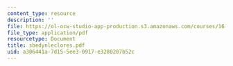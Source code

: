 ```yaml
---
content_type: resource
description: ''
file: https://ol-ocw-studio-app-production.s3.amazonaws.com/courses/16-423j-aerospace-biomedical-and-life-support-engineering-spring-2006/a306441a7d155ee30917e3280207b52c_sbedynleclores.pdf
file_type: application/pdf
resourcetype: Document
title: sbedynleclores.pdf
uid: a306441a-7d15-5ee3-0917-e3280207b52c
---
```

